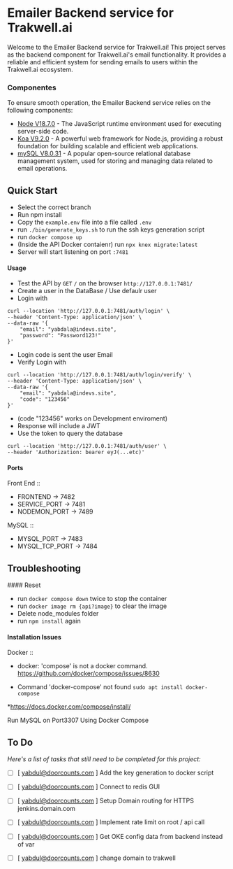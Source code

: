 # Emailer Backend service for Trakwell.ai
Welcome to the Emailer Backend service for Trakwell.ai! This project serves as the backend component for Trakwell.ai's email functionality. It provides a reliable and efficient system for sending emails to users within the Trakwell.ai ecosystem.

### Componentes

To ensure smooth operation, the Emailer Backend service relies on the following components:
- [Node V18.7.0](#node) - The JavaScript runtime environment used for executing server-side code.
- [Koa V9.2.0](#Koa) - A powerful web framework for Node.js, providing a robust foundation for building scalable and efficient web applications.
- [mySQL V8.0.31](#mySQL) - A popular open-source relational database management system, used for storing and managing data related to email operations.

## Quick Start

- Select the correct branch
- Run npm install
- Copy the `example.env` file into a file called `.env`
- run `./bin/generate_keys.sh` to run the ssh keys generation script
- run `docker compose up`
- (Inside the API Docker contaienr) run `npx knex migrate:latest` 
- Server will start listening on port `:7481` 

#### Usage

- Test the API by `GET` `/` on the browser `http://127.0.0.1:7481/`
- Create a user in the DataBase / Use defaulr user
- Login with 
```
curl --location 'http://127.0.0.1:7481/auth/login' \
--header 'Content-Type: application/json' \
--data-raw '{
    "email": "yabdala@indevs.site",
    "password": "Password123!"
}'
```
- Login code is sent the user Email
- Verify Login with 
```
curl --location 'http://127.0.0.1:7481/auth/login/verify' \
--header 'Content-Type: application/json' \
--data-raw '{
    "email": "yabdala@indevs.site",
    "code": "123456"
}'
```
- (code "123456" works on Development enviroment)
- Response will include a JWT
- Use the token to query the database
```
curl --location 'http://127.0.0.1:7481/auth/user' \
--header 'Authorization: bearer eyJ(...etc)'
```

#### Ports

Front End ::

- FRONTEND -> 7482
- SERVICE_PORT -> 7481
- NODEMON_PORT -> 7489

MySQL ::

- MYSQL_PORT -> 7483
- MYSQL_TCP_PORT -> 7484
## Troubleshooting

#### Reset 

- run `docker compose down` twice to stop the container
- run `docker image rm {api?image}` to clear the image 
- Delete node_modules folder 
- run `npm install` again 

#### Installation Issues

Docker ::

- docker: 'compose' is not a docker command. https://github.com/docker/compose/issues/8630

- Command 'docker-compose' not found `sudo apt install docker-compose`

\*https://docs.docker.com/compose/install/

Run MySQL on Port3307 Using Docker Compose





## To Do

*Here's a list of tasks that still need to be completed for this project:*

- [ ] [ yabdul@doorcounts.com ] Add the key generation to docker script
- [ ] [ yabdul@doorcounts.com ] Connect to redis GUI
- [ ] [ yabdul@doorcounts.com ] Setup Domain routing for HTTPS jenkins.domain.com
- [ ] [ yabdul@doorcounts.com ] Implement rate limit on root / api call 
- [ ] [ yabdul@doorcounts.com ] Get OKE config data from backend instead of var
- [ ] [ yabdul@doorcounts.com ] change domain to trakwell


